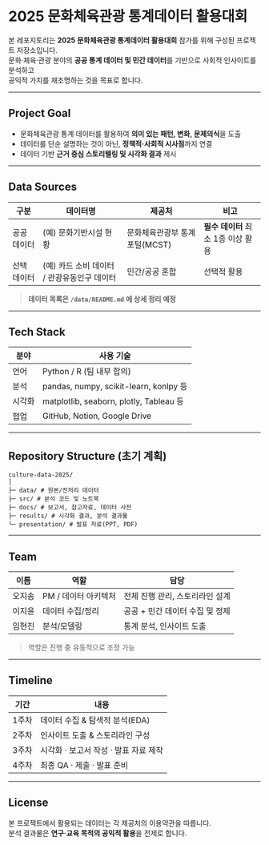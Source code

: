 # 2025 문화체육관광 통계데이터 활용대회

본 레포지토리는 **2025 문화체육관광 통계데이터 활용대회** 참가를 위해 구성된 프로젝트 저장소입니다.  
문화·체육·관광 분야의 **공공 통계 데이터 및 민간 데이터**를 기반으로 사회적 인사이트를 분석하고  
공익적 가치를 재조명하는 것을 목표로 합니다.

---

## Project Goal
- 문화체육관광 통계 데이터를 활용하여 **의미 있는 패턴, 변화, 문제의식**을 도출
- 데이터를 단순 설명하는 것이 아닌, **정책적·사회적 시사점**까지 연결
- 데이터 기반 **근거 중심 스토리텔링 및 시각화 결과** 제시

---

## Data Sources
| 구분 | 데이터명 | 제공처 | 비고 |
|---|---|---|---|
| 공공 데이터 | (예) 문화기반시설 현황 | 문화체육관광부 통계포털(MCST) | **필수 데이터** 최소 1종 이상 활용 |
| 선택 데이터 | (예) 카드 소비 데이터 / 관광유동인구 데이터 | 민간/공공 혼합 | 선택적 활용 |

> **데이터 목록은 `/data/README.md` 에 상세 정리 예정**

---

## Tech Stack
| 분야 | 사용 기술 |
|---|---|
| 언어 | Python / R (팀 내부 합의) |
| 분석 | pandas, numpy, scikit-learn, konlpy 등 |
| 시각화 | matplotlib, seaborn, plotly, Tableau 등 |
| 협업 | GitHub, Notion, Google Drive |

---

## Repository Structure (초기 계획)
```
culture-data-2025/
│
├─ data/ # 원본/전처리 데이터
├─ src/ # 분석 코드 및 노트북
├─ docs/ # 보고서, 참고자료, 데이터 사전
├─ results/ # 시각화 결과, 분석 결과물
└─ presentation/ # 발표 자료(PPT, PDF)
```


---

## Team
| 이름 | 역할 | 담당 |
|---|---|---|
| 오지송 | PM / 데이터 아키텍처 | 전체 진행 관리, 스토리라인 설계 |
| 이지윤 | 데이터 수집/정리 | 공공 + 민간 데이터 수집 및 정제 |
| 임현진 | 분석/모델링 | 통계 분석, 인사이트 도출 |

> 역할은 진행 중 유동적으로 조정 가능

---

## Timeline
| 기간 | 내용 |
|---|---|
| 1주차 | 데이터 수집 & 탐색적 분석(EDA) |
| 2주차 | 인사이트 도출 & 스토리라인 구성 |
| 3주차 | 시각화 · 보고서 작성 · 발표 자료 제작 |
| 4주차 | 최종 QA · 제출 · 발표 준비 |

---

## License
본 프로젝트에서 활용되는 데이터는 각 제공처의 이용약관을 따릅니다.  
분석 결과물은 **연구·교육 목적의 공익적 활용**을 전제로 합니다.

